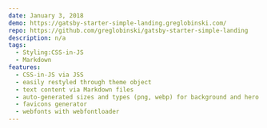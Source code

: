 ```yaml
---
date: January 3, 2018
demo: https://gatsby-starter-simple-landing.greglobinski.com/
repo: https://github.com/greglobinski/gatsby-starter-simple-landing
description: n/a
tags:
  - Styling:CSS-in-JS
  - Markdown
features:
  - CSS-in-JS via JSS
  - easily restyled through theme object
  - text content via Markdown files
  - auto-generated sizes and types (png, webp) for background and hero images
  - favicons generator
  - webfonts with webfontloader
---
```

